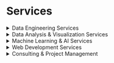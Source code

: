
<h1>Services</h1>

<details>
<summary>Data Engineering Services</summary>
<div class="content" id="data-engineering-services">
<h2>Data Engineering Services</h2>

<h3>ETL Development & Pipeline Creation</h3>
<ul>
    <li>Design and implement ETL processes using Python and Kedro.</li>
    <li>Develop and maintain data pipelines for seamless data flow and integration.</li>
</ul>

<h3>Database Management & Optimization</h3>
<ul>
    <li>Manage and organize databases (SQL & NoSQL) including PostgreSQL, MongoDB, and Elasticsearch.</li>
    <li>Optimize database schemas for efficient data storage and retrieval.</li>
</ul>

<h3>Data Extraction & Integration</h3>
<ul>
    <li>Build and deploy web scraping pipelines for data extraction from websites and scientific articles.</li>
    <li>Integrate data from multiple sources using Python and cloud services.</li>
</ul>

<h3>Automation & Scheduling</h3>
<ul>
    <li>Implement automation solutions and cron jobs for recurring data tasks.</li>
    <li>Develop scripts for automated data processing and reporting.</li>
</ul>

<h3>Cloud Services & Deployment</h3>
<ul>
    <li>Utilize AWS services for cloud-based application deployment and management.</li>
    <li>Implement containerization with Docker and orchestration with Kubernetes and Rancher.</li>
</ul>

<h3>Data Management</h3>
<ul>
    <li>Create and manage data repositories.</li>
    <li>Develop custom data management solutions tailored to client needs.</li>
</ul>
</div>
</details>

<details>
<summary>Data Analysis & Visualization Services</summary>
<div class="content" id="data-analysis-visualization-services">
<h2>Data Analysis & Visualization Services</h2>

<h3>Data Cleaning & Preprocessing</h3>
<ul>
    <li>Develop Python-based ETL pipelines for data cleaning and transformation.</li>
    <li>Handle missing data and outlier detection using advanced machine learning techniques.</li>
</ul>

<h3>Exploratory Data Analysis (EDA)</h3>
<ul>
    <li>Perform EDA to uncover insights and guide decision-making.</li>
    <li>Utilize libraries such as Pandas, NumPy, and Matplotlib for data exploration.</li>
</ul>

<h3>Predictive Modeling</h3>
<ul>
    <li>Build and deploy machine learning models for predictive analysis using Scikit-Learn and TensorFlow.</li>
    <li>Develop and implement custom models for specific client requirements.</li>
</ul>

<h3>Data Visualization</h3>
<ul>
    <li>Create interactive dashboards and visualizations using Matplotlib, Seaborn, Plotly, and Kibana.</li>
    <li>Develop web-based applications for data visualization with Streamlit, Flask, and Django.</li>
</ul>
</div>
</details>

<details>
<summary>Machine Learning & AI Services</summary>
<div class="content" id="machine-learning-ai-services">
<h2>Machine Learning & AI Services</h2>

<h3>Model Development & Integration</h3>
<ul>
    <li>Develop and integrate machine learning models for classification, regression, and prediction.</li>
    <li>Utilize TensorFlow, Scikit-Learn, and OpenAI API for AI solutions.</li>
</ul>

<h3>Image Classification</h3>
<ul>
    <li>Implement image classification pipelines using TensorFlow and transfer learning techniques.</li>
    <li>Provide solutions for analyzing and categorizing images.</li>
</ul>

<h3>Information Retrieval & Search</h3>
<ul>
    <li>Develop semantic (vector search) and lexical (free text search) functionalities.</li>
    <li>Implement Retrieval-Augmented Generation (RAG) pipelines for enhanced data retrieval.</li>
</ul>
</div>
</details>

<details>
<summary>Web Development Services</summary>
<div class="content" id="web-development-services">
<h2>Web Development Services</h2>

<h3>API Development</h3>
<ul>
    <li>Design and build RESTful APIs for data interaction and integration.</li>
    <li>Develop APIs for data submission and processing.</li>
</ul>

<h3>Web Application Development</h3>
<ul>
    <li>Create web applications using Flask and Django for data visualization and interaction.</li>
    <li>Implement front-end technologies (HTML, CSS, JavaScript) for user interface design.</li>
</ul>
</div>
</details>

<details>
<summary>Consulting & Project Management</summary>
<div class="content" id="consulting-project-management">
<h2>Consulting & Project Management</h2>

<h3>Data Strategy & Consulting</h3>
<ul>
    <li>Provide expert advice on data strategy and management.</li>
    <li>Assist in developing data-driven solutions and optimizing data workflows.</li>
</ul>

<h3>Project Management</h3>
<ul>
    <li>Lead data engineering projects and coordinate with cross-functional teams.</li>
    <li>Ensure timely delivery and adherence to best practices in data engineering and analysis.</li>
</ul>

<h3>Code Review & Best Practices</h3>
<ul>
    <li>Conduct code reviews and enforce best practices in data engineering and machine learning.</li>
    <li>Provide recommendations for code optimization and maintainability.</li>
</ul>
</div>
</details>

</body>
</html>
